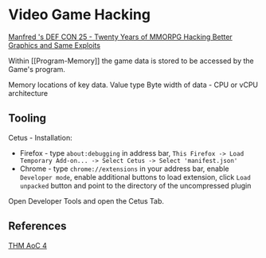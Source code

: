 # Video Game Hacking


[Manfred 's DEF CON 25 - Twenty Years of MMORPG Hacking Better Graphics and Same Exploits](https://www.youtube.com/watch?v=ZAUf_ygqsDo)

Within [[Program-Memory]] the game data is stored to be accessed by the Game's program.

Memory locations of key data.
Value type
Byte width of data - CPU or vCPU architecture






## Tooling

Cetus - Installation:
- Firefox - type `about:debugging` in address bar, `This Firefox -> Load Temporary Add-on... -> Select Cetus -> Select 'manifest.json'` 
- Chrome - type `chrome://extensions` in your address bar, enable `Developer mode`, enable additional buttons to load extension, click `Load unpacked` button and point to the directory of the uncompressed plugin

Open Developer Tools and open the Cetus Tab.



## References

[THM AoC 4](https://tryhackme.com/room/adventofcyber4)
